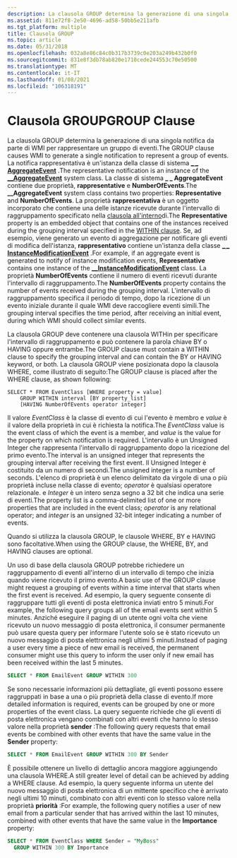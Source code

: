 ```yaml
---
description: La clausola GROUP determina la generazione di una singola notifica da parte di WMI per rappresentare un gruppo di eventi.
ms.assetid: 811e72f8-2e50-4696-ad58-50bb5e211afb
ms.tgt_platform: multiple
title: Clausola GROUP
ms.topic: article
ms.date: 05/31/2018
ms.openlocfilehash: 032a8e86c84c0b317b3739c0e203a249b432b0f0
ms.sourcegitcommit: 831e8f3db78ab820e1710cede244553c70e50500
ms.translationtype: MT
ms.contentlocale: it-IT
ms.lasthandoff: 01/08/2021
ms.locfileid: "106318191"
---
```

# <a name="group-clause"></a><span data-ttu-id="82832-103">Clausola GROUP</span><span class="sxs-lookup"><span data-stu-id="82832-103">GROUP Clause</span></span>

<span data-ttu-id="82832-104">La clausola GROUP determina la generazione di una singola notifica da parte di WMI per rappresentare un gruppo di eventi.</span><span class="sxs-lookup"><span data-stu-id="82832-104">The GROUP clause causes WMI to generate a single notification to represent a group of events.</span></span> <span data-ttu-id="82832-105">La notifica rappresentativa è un'istanza della classe di sistema [**\_ \_ AggregateEvent**](--aggregateevent.md) .</span><span class="sxs-lookup"><span data-stu-id="82832-105">The representative notification is an instance of the [**\_\_AggregateEvent**](--aggregateevent.md) system class.</span></span> <span data-ttu-id="82832-106">La classe di sistema **\_ \_ AggregateEvent** contiene due proprietà, **rappresentative** e **NumberOfEvents**.</span><span class="sxs-lookup"><span data-stu-id="82832-106">The **\_\_AggregateEvent** system class contains two properties: **Representative** and **NumberOfEvents**.</span></span> <span data-ttu-id="82832-107">La proprietà **rappresentativa** è un oggetto incorporato che contiene una delle istanze ricevute durante l'intervallo di raggruppamento specificato nella [clausola all'interno](within-clause.md)di.</span><span class="sxs-lookup"><span data-stu-id="82832-107">The **Representative** property is an embedded object that contains one of the instances received during the grouping interval specified in the [WITHIN clause](within-clause.md).</span></span> <span data-ttu-id="82832-108">Se, ad esempio, viene generato un evento di aggregazione per notificare gli eventi di modifica dell'istanza, **rappresentativo** contiene un'istanza della classe [**\_ \_ InstanceModificationEvent**](--instancemodificationevent.md) .</span><span class="sxs-lookup"><span data-stu-id="82832-108">For example, if an aggregate event is generated to notify of instance modification events, **Representative** contains one instance of the [**\_\_InstanceModificationEvent**](--instancemodificationevent.md) class.</span></span> <span data-ttu-id="82832-109">La proprietà **NumberOfEvents** contiene il numero di eventi ricevuti durante l'intervallo di raggruppamento.</span><span class="sxs-lookup"><span data-stu-id="82832-109">The **NumberOfEvents** property contains the number of events received during the grouping interval.</span></span> <span data-ttu-id="82832-110">L'intervallo di raggruppamento specifica il periodo di tempo, dopo la ricezione di un evento iniziale durante il quale WMI deve raccogliere eventi simili.</span><span class="sxs-lookup"><span data-stu-id="82832-110">The grouping interval specifies the time period, after receiving an initial event, during which WMI should collect similar events.</span></span>

<span data-ttu-id="82832-111">La clausola GROUP deve contenere una clausola WITHin per specificare l'intervallo di raggruppamento e può contenere la parola chiave BY o HAVING oppure entrambe.</span><span class="sxs-lookup"><span data-stu-id="82832-111">The GROUP clause must contain a WITHIN clause to specify the grouping interval and can contain the BY or HAVING keyword, or both.</span></span> <span data-ttu-id="82832-112">La clausola GROUP viene posizionata dopo la clausola WHERE, come illustrato di seguito:</span><span class="sxs-lookup"><span data-stu-id="82832-112">The GROUP clause is placed after the WHERE clause, as shown following:</span></span>

``` syntax
SELECT * FROM EventClass [WHERE property = value] 
    GROUP WITHIN interval [BY property_list]
    [HAVING NumberOfEvents operator integer]
```

<span data-ttu-id="82832-113">Il valore *EventClass* è la classe di evento di cui l'evento è membro e *value* è il valore della proprietà in cui è richiesta la notifica.</span><span class="sxs-lookup"><span data-stu-id="82832-113">The *EventClass* value is the event class of which the event is a member, and *value* is the value for the property on which notification is required.</span></span> <span data-ttu-id="82832-114">L'intervallo è un Unsigned Integer che rappresenta l'intervallo di raggruppamento dopo la ricezione del primo evento.</span><span class="sxs-lookup"><span data-stu-id="82832-114">The interval is an unsigned integer that represents the grouping interval after receiving the first event.</span></span> <span data-ttu-id="82832-115">Il Unsigned Integer è costituito da un numero di secondi.</span><span class="sxs-lookup"><span data-stu-id="82832-115">The unsigned integer is a number of seconds.</span></span> <span data-ttu-id="82832-116">L'elenco di proprietà è un elenco delimitato da virgole di una o più proprietà incluse nella classe di evento; *operator* è qualsiasi operatore relazionale. e *Integer* è un intero senza segno a 32 bit che indica una serie di eventi.</span><span class="sxs-lookup"><span data-stu-id="82832-116">The property list is a comma-delimited list of one or more properties that are included in the event class; *operator* is any relational operator; and *integer* is an unsigned 32-bit integer indicating a number of events.</span></span>

<span data-ttu-id="82832-117">Quando si utilizza la clausola GROUP, le clausole WHERE, BY e HAVING sono facoltative.</span><span class="sxs-lookup"><span data-stu-id="82832-117">When using the GROUP clause, the WHERE, BY, and HAVING clauses are optional.</span></span>

<span data-ttu-id="82832-118">Un uso di base della clausola GROUP potrebbe richiedere un raggruppamento di eventi all'interno di un intervallo di tempo che inizia quando viene ricevuto il primo evento.</span><span class="sxs-lookup"><span data-stu-id="82832-118">A basic use of the GROUP clause might request a grouping of events within a time interval that starts when the first event is received.</span></span> <span data-ttu-id="82832-119">Ad esempio, la query seguente consente di raggruppare tutti gli eventi di posta elettronica inviati entro 5 minuti.</span><span class="sxs-lookup"><span data-stu-id="82832-119">For example, the following query groups all of the email events sent within 5 minutes.</span></span> <span data-ttu-id="82832-120">Anziché eseguire il paging di un utente ogni volta che viene ricevuto un nuovo messaggio di posta elettronica, il consumer permanente può usare questa query per informare l'utente solo se è stato ricevuto un nuovo messaggio di posta elettronica negli ultimi 5 minuti.</span><span class="sxs-lookup"><span data-stu-id="82832-120">Instead of paging a user every time a piece of new email is received, the permanent consumer might use this query to inform the user only if new email has been received within the last 5 minutes.</span></span>


```sql
SELECT * FROM EmailEvent GROUP WITHIN 300
```



<span data-ttu-id="82832-121">Se sono necessarie informazioni più dettagliate, gli eventi possono essere raggruppati in base a una o più proprietà della classe di evento.</span><span class="sxs-lookup"><span data-stu-id="82832-121">If more detailed information is required, events can be grouped by one or more properties of the event class.</span></span> <span data-ttu-id="82832-122">La query seguente richiede che gli eventi di posta elettronica vengano combinati con altri eventi che hanno lo stesso valore nella proprietà **sender** :</span><span class="sxs-lookup"><span data-stu-id="82832-122">The following query requests that email events be combined with other events that have the same value in the **Sender** property:</span></span>


```sql
SELECT * FROM EmailEvent GROUP WITHIN 300 BY Sender
```



<span data-ttu-id="82832-123">È possibile ottenere un livello di dettaglio ancora maggiore aggiungendo una clausola WHERE.</span><span class="sxs-lookup"><span data-stu-id="82832-123">A still greater level of detail can be achieved by adding a WHERE clause.</span></span> <span data-ttu-id="82832-124">Ad esempio, la query seguente informa un utente del nuovo messaggio di posta elettronica di un mittente specifico che è arrivato negli ultimi 10 minuti, combinato con altri eventi con lo stesso valore nella proprietà **priorità** :</span><span class="sxs-lookup"><span data-stu-id="82832-124">For example, the following query notifies a user of new email from a particular sender that has arrived within the last 10 minutes, combined with other events that have the same value in the **Importance** property:</span></span>


```sql
SELECT * FROM EventClass WHERE Sender = "MyBoss" 
  GROUP WITHIN 300 BY Importance
```



 

 



